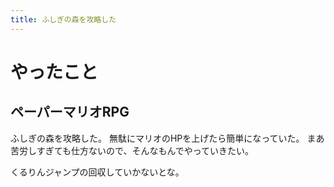 ```yaml
---
title: ふしぎの森を攻略した
---
```


# やったこと

## ペーパーマリオRPG

ふしぎの森を攻略した。
無駄にマリオのHPを上げたら簡単になっていた。
まあ苦労しすぎても仕方ないので、そんなもんでやっていきたい。

くるりんジャンプの回収していかないとな。
